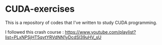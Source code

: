 # CUDA-exercises

This is a repository of codes that I've written to study CUDA programming.

I followed this crash course : https://www.youtube.com/playlist?list=PLxNPSjHT5qvtYRVdNN1yDcdSl39uHV_sU